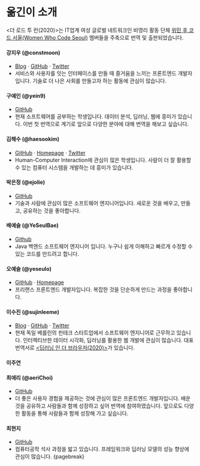 # 옮긴이 소개

<더 로드 투 런(2020)>는 IT업계 여성 글로벌 네트워크인 비영리 활동 단체 [위민 후 코드 서울(Women Who Code Seoul)](https://www.womenwhocode.com/seoul) 멤버들을 주축으로 번역 및 출판되었습니다.

#### 강지우 (@constmoon)
- [Blog](https://constmoon.github.io) · [GitHub](https://github.com/constmoon) · [Twitter](https://twitter.com/constmoon)
- 서비스와 사용자를 잇는 인터페이스를 만들 때 즐거움을 느끼는 프론트엔드 개발자입니다. 기술로 더 나은 사회를 만들고자 하는 활동에 관심이 많습니다.

#### 구예인 (@yein9)
- [GitHub](https://github.com/yein9/)
- 현재 소프트웨어를 공부하는 학생입니다. 데이터 분석, 딥러닝, 웹에 흥미가 있습니다. 이번 첫 번역으로 계기로 앞으로 다양한 분야에 대해 번역을 해보고 싶습니다.

#### 김해수 (@haesookim)
- [GitHub](https://github.com/haesookim/) · [Homepage](http://haesookim.info/) · [Twitter](https://twitter.com/haesooheatherk)
- Human-Computer Interaction에 관심이 많은 학생입니다. 사람이 더 잘 활용할 수 있는 컴퓨터 시스템을 개발하는 데 흥미가 있습니다.

#### 박은정 (@ejolie)
- [GitHub](https://github.com/ejolie)
- 기술과 사람에 관심이 많은 소프트웨어 엔지니어입니다. 새로운 것을 배우고, 만들고, 공유하는 것을 좋아합니다.

#### 배예슬 (@YeSeulBae)
- [Github](https://github.com/YeSeulBae)
- Java 백엔드 소프트웨어 엔지니어 입니다. 누구나 쉽게 이해하고 빠르게 수정할 수 있는 코드를 만드려고 합니다.

#### 오예슬 (@yeseulo)
- [GitHub](https://github.com/yeseulo/) · [Homepage](https://yeseulo.kr/)
- 프리랜스 프론트엔드 개발자입니다. 복잡한 것을 단순하게 만드는 과정을 좋아합니다.

#### 이수진 (@sujinleeme)
- [Blog](https://sujinlee.me/) · [GitHub](https://github.com/sujinleeme/) · [Twitter](https://twitter.com/sujinleeme)
- 현재 독일 베를린의 핀테크 스타트업에서 소프트웨어 엔지니어로 근무하고 있습니다. 인터렉티브한 데이터 시각화, 딥러닝를 활용한 웹 개발에 관심이 많습니다. 대표 번역서로 [<딥러닝 인 더 브라우저(2020)>](http://www.yes24.com/Product/Goods/88244652)가 있습니다.

#### 이주연

#### 최애리 (@aeriChoi)
- [GitHub](https://github.com/aeriChoi)
- 더 좋은 사용자 경험을 제공하는 것에 관심이 많은 프론트엔드 개발자입니다. 배운 것을 공유하고 사람들과 함께 성장하고 싶어 번역에 참여하였습니다. 앞으로도 다양한 활동을 통해 사람들과 함께 성장해 가고 싶습니다.

#### 최현지
- [GitHub](https://github.com/hjbc0921/)
- 컴퓨터공학 석사 과정을 밟고 있습니다. 프레임워크와 딥러닝 모델의 성능 향상에 관심이 많습니다.
{pagebreak}
